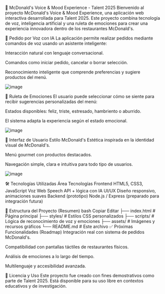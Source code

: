 🚀 McDonald's Voice & Mood Experience - Talent 2025
Bienvenido al proyecto McDonald's Voice & Mood Experience, una aplicación web interactiva desarrollada para Talent 2025.
Este proyecto combina tecnología de voz, inteligencia artificial y una ruleta de emociones para crear una experiencia innovadora dentro de los restaurantes McDonald's.

🎤 Pedido por Voz con IA
La aplicación permite realizar pedidos mediante comandos de voz usando un asistente inteligente:

Interacción natural con lenguaje conversacional.

Comandos como iniciar pedido, cancelar o borrar selección.

Reconocimiento inteligente que comprende preferencias y sugiere productos del menú.

![image](https://github.com/user-attachments/assets/b8a0c49b-5be0-4a4c-b46c-aa1de323ed57)



🎡 Ruleta de Emociones
El usuario puede seleccionar cómo se siente para recibir sugerencias personalizadas del menú:

Estados disponibles: feliz, triste, estresado, hambriento o aburrido.

El sistema adapta la experiencia según el estado emocional.

![image](https://github.com/user-attachments/assets/42c7dcc8-1641-46a5-abbc-04a99789bf91)



🍔 Interfaz de Usuario Estilo McDonald's
Estética inspirada en la identidad visual de McDonald's.

Menú gourmet con productos destacados.

Navegación simple, clara e intuitiva para todo tipo de usuarios.


![image](https://github.com/user-attachments/assets/ab175f10-752d-4068-9552-c02d951edf4e)


🛠️ Tecnologías Utilizadas
Área	Tecnologías
Frontend	HTML5, CSS3, JavaScript
Voz	Web Speech API + lógica con IA
UI/UX	Diseño responsivo, animaciones suaves
Backend (prototipo)	Node.js / Express (preparado para integración futura)

📁 Estructura del Proyecto (Resumen)
bash
Copiar
Editar
├── index.html           # Página principal
├── styles/              # Estilos CSS personalizados
├── scripts/             # Lógica de reconocimiento de voz y emociones
├── assets/              # Imágenes y recursos gráficos
└── README.md            # Este archivo
✅ Próximas Funcionalidades (Roadmap)
Integración real con sistema de pedidos McDonald's.

Compatibilidad con pantallas táctiles de restaurantes físicos.

Análisis de emociones a lo largo del tiempo.

Multilenguaje y accesibilidad avanzada.

📄 Licencia y Uso
Este proyecto fue creado con fines demostrativos como parte de Talent 2025.
Está disponible para su uso libre en contextos educativos y de investigación.
